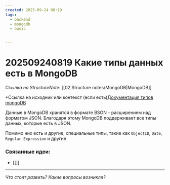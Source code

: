 ```yaml
---
created: 2025-09-24 08:19
tags:
  - backend
  - mongodb
  - basic


---
```

# 202509240819 Какие типы данных есть в MongoDB

*Ссылка на StructureNote:* [[02 Structure notes/MongoDB|MongoDB]]

*Ссылка на исходник или контекст (если есть)[Документация типов mongoDB](https://mongodb.prakticum-team.ru/docs/manual/reference/bson-types/)

Данные в MongoDB хранятся в формате BSON - расширением над форматом JSON. Благодаря этому MongoDB поддерживает все типы данных, которые есть в JSON.

Помимо них есть и другие, специальные типы, такие как `ObjectID`, `Date`, `Regular Expression` и другие

### Связанные идеи:

* [[]]

---

*Что стоит развить? Какие вопросы возникли?*
